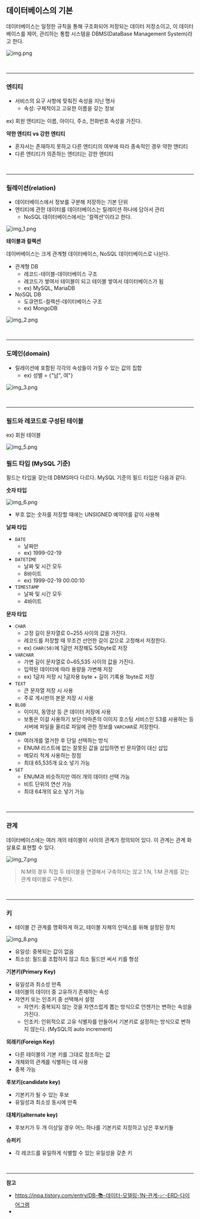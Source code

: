 
## 데이터베이스의 기본

데이터베이스는 일정한 규칙을 통해 구조화되어 저장되는 데이터 저장소이고, 이 데이터베이스를 제어, 관리하는 통합 시스템을 DBMS(DataBase Management System)라고 한다.

![img.png](img.png)

<br/>

---

### 엔티티

- 서비스의 요구 사항에 맞춰진 속성을 지닌 명사
  - 속성: 구체적이고 고유한 이름을 갖는 정보

ex) 회원 엔티티는 이름, 아이디, 주소, 전화번호 속성을 가진다.

**약한 엔티티 vs 강한 엔티티**

- 혼자서는 존재하지 못하고 다른 엔티티의 여부에 따라 종속적인 경우 약한 엔티티
- 다른 엔티티가 의존하는 엔티티는 강한 엔티티


<br/>

---

### 릴레이션(relation)

- 데이터베이스에서 정보를 구분해 저장하는 기본 단위
- 엔티티에 관한 데이터를 데이터베이스는 릴레이션 하나에 담아서 관리
    - NoSQL 데이터베이스에서는 '컬렉션'이라고 한다.

![img_1.png](img_1.png)

**테이블과 컬렉션**

데이버베이스는 크게 관계형 데이터베이스, NoSQL 데이터베이스로 나뉜다.
- 관계형 DB
  - 레코드-테이블-데이터베이스 구조
  - 레코드가 쌓여서 테이블이 되고 테이블 쌓여서 데이터베이스가 됨
  - ex) MySQL, MariaDB
- NoSQL DB
  - 도큐먼트-컬렉션-데이터베이스 구조
  - ex) MongoDB

![img_2.png](img_2.png)

<br/>

---

### 도메인(domain)

- 릴레이션에 포함된 각각의 속성들이 가질 수 있는 값의 집합
  - ex) 성별 = {"남", 여"}

![img_3.png](img_3.png)


<br/>

---

### 필드와 레코드로 구성된 테이블

ex) 회원 테이블

![img_5.png](img_5.png)

### 필드 타입 (MySQL 기준)

필드는 타입을 갖는데 DBMS마다 다르다. MySQL 기준의 필드 타입은 다음과 같다.

**숫자 타입**

![img_6.png](img_6.png)

- 부호 없는 숫자를 저장할 때에는 UNSIGNED 예약어를 같이 사용해 

**날짜 타입**

- `DATE`
  - 날짜만
  - ex) 1999-02-19
- `DATETIME`
  - 날짜 및 시간 모두
  - 8바이트
  - ex) 1999-02-19 00:00:10
- `TIMESTAMP`
  - 날짜 및 시간 모두
  - 4바이트

**문자 타입**

- `CHAR`
  - 고정 길이 문자열로 0~255 사이의 값을 가진다.
  - 레코드를 저장할 때 무조건 선언한 길이 값으로 고정해서 저장한다.
  - ex) `CHAR(50)`에 1글만 저장해도 50byte로 저장
- `VARCHAR`
  - 가변 길이 문자열로 0~65,535 사이의 값을 가진다.
  - 입력된 데이터에 따라 용량을 가변해 저장
  - ex) 1글자 저장 시 1글자용 byte + 길이 기록용 1byte로 저장
- `TEXT`
  - 큰 문자열 저장 시 사용
  - 주로 게시판의 본문 저장 시 사용
- `BLOB`
  - 이미지, 동영상 등 큰 데이터 저장에 사용
  - 보통은 이걸 사용하기 보단 아마존의 이미지 호스팅 서비스인 S3를 사용하는 등 서버에 파일을 올리로 파일에 관한 정보를 `VARCHAR`로 저장한다.
- `ENUM`
  - 여러개를 열거한 후 단일 선택하는 방식
  - ENUM 리스트에 없는 잘못된 값을 삽입하면 빈 문자열이 대신 삽입
  - 메모리 적게 사용하는 장점
  - 최대 65,535개 요소 넣기 가능
- `SET`
  - ENUM과 비슷하지만 여러 개의 데이터 선택 가능
  - 비트 단위의 연산 가능
  - 최대 64개의 요소 넣기 가능

<br/>

---

### 관계

데이터베이스에는 여러 개의 테이블이 사이의 관계가 정의되어 있다. 이 관계는 관계 화살표로 표현할 수 있다.

![img_7.png](img_7.png)

> N:M의 경우 직접 두 테이블을 연결해서 구축하지는 않고 1:N, 1:M 관계를 갖는 관계 테이블로 구축한다.



<br/>

---

### 키

- 테이블 간 관계를 명확하게 하고, 테이블 자체의 인덱스를 위해 설정된 장치

![img_8.png](img_8.png)

- 유일성: 중복되는 값이 없음
- 최소성: 필드를 조합하지 않고 최소 필드만 써서 키를 형성

**기본키(Primary Key)**

- 유일성과 최소성 만족
- 테이블의 데이터 중 고유하기 존재하는 속성
- 자연키 또는 인조키 중 선택해서 설정
  - 자연키: 중복되지 않는 것을 자연스럽게 뽑는 방식으로 언젠가는 변하는 속성을 가진다.
  - 인조키: 인위적으로 고유 식별자를 만들어서 기본키로 설정하는 방식으로 변하지 않는다. (MySQL의 auto increment)

**외래키(Foreign Key)**

- 다른 테이블의 기본 키를 그대로 참조하는 값
- 개체와의 관계를 식별하는 데 사용
- 중복 가능 

**후보키(candidate key)**

- 기본키가 될 수 있는 후보
- 유일성과 최소성 동시에 만족

**대체키(alternate key)**

- 후보키가 두 개 이상일 경우 어느 하나를 기본키로 지정하고 남은 후보키들

**슈퍼키**

- 각 레코드를 유일하게 식별할 수 있는 유일성을 갖춘 키


<br/>

---

**참고**

- https://inpa.tistory.com/entry/DB-📚-데이터-모델링-1N-관계-📈-ERD-다이어그램
- 